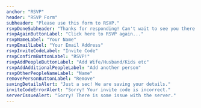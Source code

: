 ```yaml
---
anchor: "RSVP"
header: "RSVP Form"
subheader: "Please use this form to RSVP."
rsvpDoneSubheader: "Thanks for responding! Can't wait to see you there!"
rsvpAgainButtonLabel: "Click here to RSVP again..."
rsvpNameLabel: "Your Name"
rsvpEmailLabel: "Your Email Address"
rsvpInviteCodeLabel: "Invite Code"
rsvpConfirmButtonLabel: "RSVP!"
rsvpAddPeopleButtonLabel: "Add Wife/Husband/Kids etc"
rsvpAddAdditionalPeopleLabel: "Add another person"
rsvpOtherPeopleNameLabel: "Name"
removePersonButtonLabel: "Remove"
savingDetailsAlert: "Just a sec! We are saving your details."
inviteCodeErrorAlert: "Sorry! Your invite code is incorrect."
serverIssueAlert: "Sorry! There is some issue with the server."
---
```

